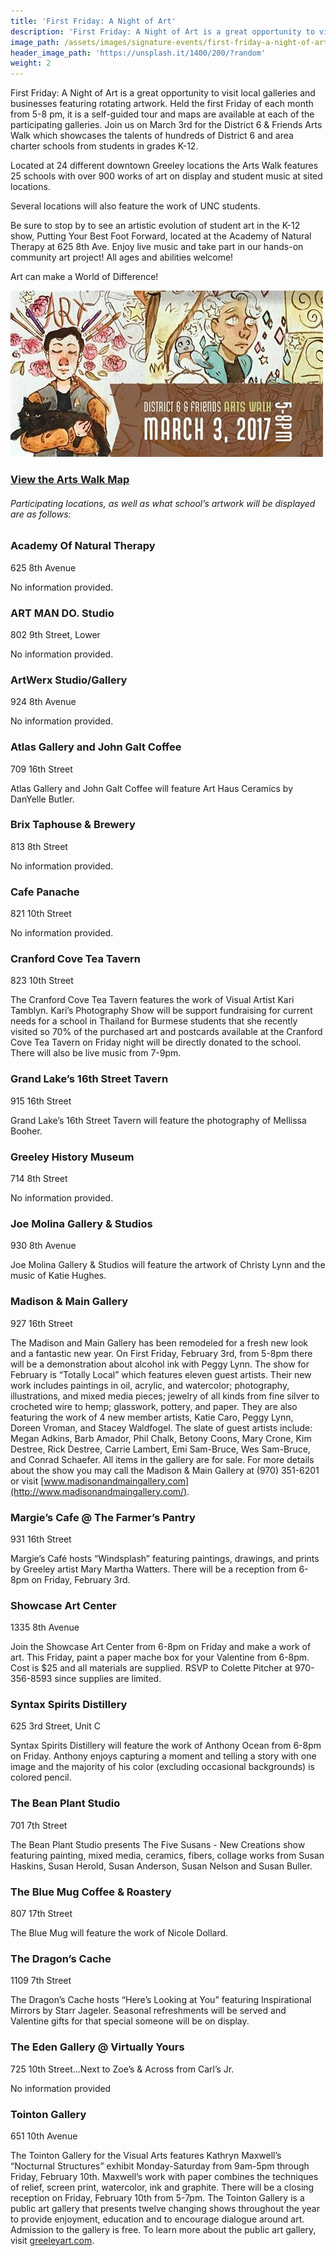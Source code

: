 ```yaml
---
title: 'First Friday: A Night of Art'
description: 'First Friday: A Night of Art is a great opportunity to visit local galleries and businesses featuring rotating artwork. Held the first Friday of each month from 5-8 pm, it is a self-guided tour and maps are available at each of the participating galleries.'
image_path: /assets/images/signature-events/first-friday-a-night-of-art.jpg
header_image_path: 'https://unsplash.it/1400/200/?random'
weight: 2
---
```



First Friday: A Night of Art is a great opportunity to visit local galleries and businesses featuring rotating artwork. Held the first Friday of each month from 5-8 pm, it is a self-guided tour and maps are available at each of the participating galleries. Join us on March 3rd for the District 6 & Friends Arts Walk which showcases the talents of hundreds of District 6 and area charter schools from students in grades K-12.

Located at 24 different downtown Greeley locations the Arts Walk features 25 schools with over 900 works of art on display and student music at sited locations.

Several locations will also feature the work of UNC students.

Be sure to stop by to see an artistic evolution of student art in the K-12 show, Putting Your Best Foot Forward, located at the Academy of Natural Therapy at 625 8th Ave. Enjoy live music and take part in our hands-on community art project! All ages and abilities welcome!

Art can make a World of Difference!

![](/assets/versions/district-6-arts-walk---x----500-266x---.jpg)

### [View the Arts Walk Map](https://greeleycreativedistrict.files.wordpress.com/2016/02/d6-art-walk-map-2017.pdf)

###### *Participating locations, as well as what school’s artwork will be displayed are as follows:*

### Academy Of Natural Therapy

625 8th Avenue

No information provided.

### ART MAN DO. Studio

802 9th Street, Lower

No information provided.

### ArtWerx Studio/Gallery

924 8th Avenue

No information provided.

### Atlas Gallery and John Galt Coffee

709 16th Street

Atlas Gallery and John Galt Coffee will feature Art Haus Ceramics by DanYelle Butler.

### Brix Taphouse & Brewery

813 8th Street

No information provided.

### Cafe Panache

821 10th Street

No information provided.

### Cranford Cove Tea Tavern

823 10th Street

The Cranford Cove Tea Tavern features the work of Visual Artist Kari Tamblyn. Kari’s Photography Show will be support fundraising for current needs for a school in Thailand for Burmese students that she recently visited so 70% of the purchased art and postcards available at the Cranford Cove Tea Tavern on Friday night will be directly donated to the school. There will also be live music from 7-9pm.

### Grand Lake’s 16th Street Tavern

915 16th Street

Grand Lake’s 16th Street Tavern will feature the photography of Mellissa Booher.

### Greeley History Museum

714 8th Street

No information provided.

### Joe Molina Gallery & Studios

930 8th Avenue

Joe Molina Gallery & Studios will feature the artwork of Christy Lynn and the music of Katie Hughes.

### Madison & Main Gallery

927 16th Street

The Madison and Main Gallery has been remodeled for a fresh new look and a fantastic new year. On First Friday, February 3rd, from 5-8pm there will be a demonstration about alcohol ink with Peggy Lynn. The show for February is “Totally Local” which features eleven guest artists. Their new work includes paintings in oil, acrylic, and watercolor; photography, illustrations, and mixed media pieces; jewelry of all kinds from fine silver to crocheted wire to hemp; glasswork, pottery, and paper. They are also featuring the work of 4 new member artists, Katie Caro, Peggy Lynn, Doreen Vroman, and Stacey Waldfogel. The slate of guest artists include: Megan Adkins, Barb Amador, Phil Chalk, Betony Coons, Mary Crone, Kim Destree, Rick Destree, Carrie Lambert, Emi Sam-Bruce, Wes Sam-Bruce, and Conrad Schaefer. All items in the gallery are for sale. For more details about the show you may call the Madison & Main Gallery at (970) 351-6201 or visit [www.madisonandmaingallery.com](http://www.madisonandmaingallery.com/).

### Margie’s Cafe @ The Farmer’s Pantry

931 16th Street

Margie’s Caf&eacute; hosts “Windsplash” featuring paintings, drawings, and prints by Greeley artist Mary Martha Watters. There will be a reception from 6-8pm on Friday, February 3rd.

### Showcase Art Center

1335 8th Avenue

Join the Showcase Art Center from 6-8pm on Friday and make a work of art. This Friday, paint a paper mache box for your Valentine from 6-8pm. Cost is $25 and all materials are supplied. RSVP to Colette Pitcher at 970-356-8593 since supplies are limited.

### Syntax Spirits Distillery

625 3rd Street, Unit C

Syntax Spirits Distillery will feature the work of Anthony Ocean from 6-8pm on Friday. Anthony enjoys capturing a moment and telling a story with one image and the majority of his color (excluding occasional backgrounds) is colored pencil.

### The Bean Plant Studio

701 7th Street

The Bean Plant Studio presents The Five Susans - New Creations show featuring painting, mixed media, ceramics, fibers, collage works from Susan Haskins, Susan Herold, Susan Anderson, Susan Nelson and Susan Buller.

### The Blue Mug Coffee & Roastery

807 17th Street

The Blue Mug will feature the work of Nicole Dollard.

### The Dragon’s Cache

1109 7th Street

The Dragon’s Cache hosts “Here’s Looking at You” featuring Inspirational Mirrors by Starr Jageler. Seasonal refreshments will be served and Valentine gifts for that special someone will be on display.

### The Eden Gallery @ Virtually Yours

725 10th Street…Next to Zoe’s & Across from Carl’s Jr.

No information provided

### Tointon Gallery

651 10th Avenue

The Tointon Gallery for the Visual Arts features Kathryn Maxwell’s “Nocturnal Structures” exhibit Monday-Saturday from 9am-5pm through Friday, February 10th. Maxwell’s work with paper combines the techniques of relief, screen print, watercolor, ink and graphite. There will be a closing reception on Friday, February 10th from 5-7pm. The Tointon Gallery is a public art gallery that presents twelve changing shows throughout the year to provide enjoyment, education and to encourage dialogue around art. Admission to the gallery is free. To learn more about the public art gallery, visit [greeleyart.com](http://r20.rs6.net/tn.jsp?f=001owHelEZvQlXsvJHFfxaDGMBrbtwVTiEAvzl-d0fCwBufLk4Umvxf6ycvByQZ6eHXKOs_S9joaohTWdei7qQWZz1mK46MZHAL4Iu-ISLaTyCum0JgezUwL-kwo3YmyJJCOLn8w4cVEXEnYP9EcX-h_zuToojG9SEEGcXM4QH45smDK1Bka4NiRmqkYxODgMNINWSfny3glxotAUx39o91993zPrE7AsFieHdJC2ZwtQSW9fDCT8m8CCw8yXtXQhsDfuZVhwGTKmW4yOf1pf_biGaPRJWkoDSiHD7o3SgFrzyYK92k_lkt5WDpv9HT08TfJBfWx-HFD9Y1Vh-ROt9WOO8cXgvhhQGpULEKb8WE4j6ohVuSVWwg2w==&amp;c=&amp;ch=).